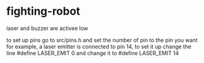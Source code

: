 # fighting-robot

laser and buzzer are activee low

to set up pins go to src/pins.h and 
set the number of pin to the pin you want
for example, a laser emitter is connected
to pin 14, to set it up change the line 
#define LASER_EMIT 0 and change it to 
#define LASER_EMIT 14

